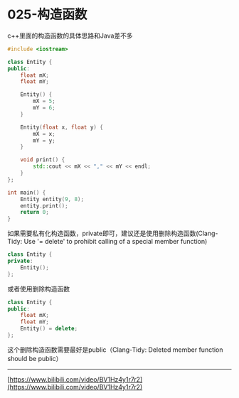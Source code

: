 # 025-构造函数

c++里面的构造函数的具体思路和Java差不多

```c++
#include <iostream>

class Entity {
public:
    float mX;
    float mY;

    Entity() {
        mX = 5;
        mY = 6;
    }

    Entity(float x, float y) {
        mX = x;
        mY = y;
    }

    void print() {
        std::cout << mX << "," << mY << endl;
    }
};

int main() {
    Entity entity(9, 8);
    entity.print();
    return 0;
}
```

如果需要私有化构造函数，private即可，建议还是使用删除构造函数(Clang-Tidy: Use '= delete' to prohibit calling of a special member function)

```c++
class Entity {
private:
    Entity();
};
```

或者使用删除构造函数

```c++
class Entity {
public:
    float mX;
    float mY;
    Entity() = delete;
};
```

这个删除构造函数需要最好是public（Clang-Tidy: Deleted member function should be public）

*******

[https://www.bilibili.com/video/BV1Hz4y1r7r2](https://www.bilibili.com/video/BV1Hz4y1r7r2)
